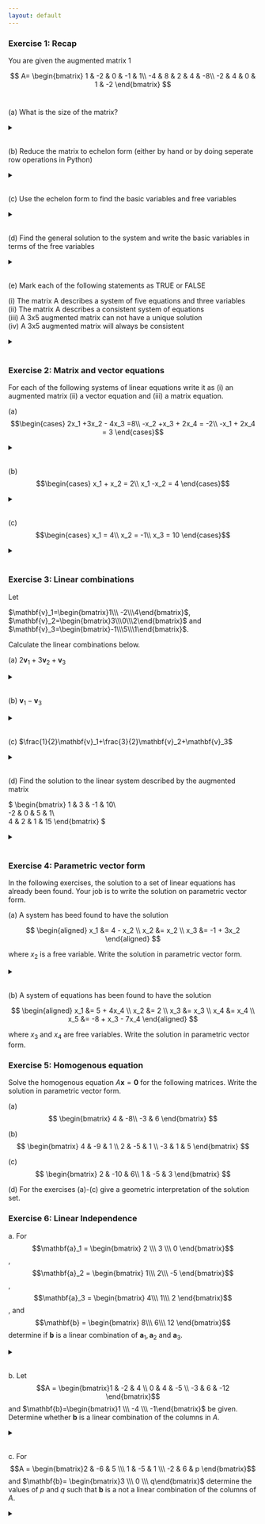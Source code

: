 ```yaml
---
layout: default
---
```


### Exercise 1: Recap

You are given the augmented matrix 1

$$ A=
\begin{bmatrix}
    1 &  -2 &  0 &  -1 & 1\\
    -4 &  8 &  2 &  4 & -8\\
    -2 &  4 &  0 &  1 &  -2
\end{bmatrix}
$$
​

(a) What is the size of the matrix?

<details>

<br>
<summary> </summary>

$3\times5$

</details>

<br>



(b) Reduce the matrix to echelon form (either by hand or by doing seperate row operations in Python)

<details>

<br>
<summary> </summary>

Note. There are many ways to reduce the matrix to echelon form. Here is one way to do it.

$$
\begin{bmatrix}
1 & -2 & 0 & -1 & 1 \\
0 & 0 & 2 & 0 & -4 \\
0 & 0 & 0 & -1 & 0
\end{bmatrix}
$$

</details>

<br>

(c) Use the echelon form to find the basic variables and free variables
<details>

<br>
<summary> </summary>

The basic variables are $x_1$, $x_3$ and $x_4$ and the free variable is $x_2$

</details>

<br>

(d) Find the general solution to the system and write the basic variables in terms of the free variables

<details>

<br>
<summary> </summary>

Express $x_1, x_3$, and $x_4$ in terms of the free variable $x_2$ :
1. From Row 1: $x_1-2 x_2=1 \Rightarrow x_1=2 x_2+1$
2. From Row 2: $x_3=-2$
3. From Row 3: $x_4=0$
</details>

<br>


(e) Mark each of the following statements as TRUE or FALSE

(i)  The matrix A describes a system of five equations and three variables  
(ii)  The matrix A describes a consistent system of equations  
(iii)  A 3x5 augmented matrix can not have a unique solution  
(iv)  A 3x5 augmented matrix will always be consistent  

<details>

<br>
<summary> </summary>

(i)  The matrix A describes a system of five equations and three variables FALSE  
(ii)  The matrix A describes a consistent system of equations TRUE  
(iii)  A 3x5 augmented matrix can not have a unique solution TRUE  
(iv)  A 3x5 augmented matrix will always be consistent FALSE  

</details>

<br>


### Exercise 2: Matrix and vector equations
For each of the following systems of linear equations write it as (i) an augmented matrix (ii) a vector equation and (iii) a matrix equation.


(a) 
$$\begin{cases}
    2x_1 +3x_2 - 4x_3 =8\\
    -x_2 +x_3 + 2x_4 = -2\\
    -x_1 + 2x_4 = 3
\end{cases}$$

<details>

<br>
<summary> </summary>


(i) Augmented matrix:
$$
\begin{bmatrix}
     2 & 3 & -4 & 0 &  8\\
     0 & -1&  1 & 2 & -2\\
     -1& 0 & 0 & 2 & 3 
\end{bmatrix}
$$

(ii) Vector equation:

$$
x_1\begin{bmatrix}2\\\ 0\\\ -1\end{bmatrix} + x_2\begin{bmatrix}3\\\ -1\\\ 0\end{bmatrix}+ x_3\begin{bmatrix}-4\\\ 1\\\ 0\end{bmatrix}+ x_4\begin{bmatrix}0\\\ 2\\\ 2\end{bmatrix}=\begin{bmatrix}8\\\ -2\\\ 3\end{bmatrix}
$$

(iii) Matrix equation:
$$
\begin{bmatrix}
     2 & 3 & -4 & 0 \\
     0 & -1&  1 & 2 \\
     -1& 0 & 0 & 2 
\end{bmatrix}
\begin{bmatrix}
     x_1\\x_2\\x_3\\x_4
\end{bmatrix}
=
\begin{bmatrix}
     8\\-2\\3
\end{bmatrix}
$$

</details>

<br>

(b)
$$\begin{cases}
    x_1 + x_2 = 2\\
    x_1 -x_2 = 4
\end{cases}$$

<details>

<br>
<summary> </summary>

(i) Augmented matrix:
$$
\begin{bmatrix}
     1 & 1 & 2\\
     1 & -1& 4
\end{bmatrix}
$$

(ii) Vector equation:
$$
x_1\begin{bmatrix}1\\1\end{bmatrix}+ x_2\begin{bmatrix}1\\-1\end{bmatrix}=\begin{bmatrix}2\\4\end{bmatrix}
$$

(iii) Matrix equation:
$$
\begin{bmatrix}
     1 & 1 \\
     1 & -1
\end{bmatrix}
\begin{bmatrix}
     x_1\\x_2
\end{bmatrix}
=
\begin{bmatrix}
     4\\2
\end{bmatrix}
$$

</details>

<br>

(c)
$$\begin{cases}
    x_1 = 4\\
    x_2 = -1\\
    x_3 = 10
\end{cases}$$

<details>

<br>
<summary> </summary>

(i) Augmented matrix:
$$
\begin{bmatrix}
     1 & 0 & 0 & 4\\
     0 & 1 & 0 & -1\\
     0 & 0 & 1 & 10
\end{bmatrix}
$$

(ii) Vector equation:
$$
x_1\begin{bmatrix}1\\0\\0\end{bmatrix}+ x_2\begin{bmatrix}0\\1\\0\end{bmatrix}+x_3\begin{bmatrix}0\\0\\1\end{bmatrix}=\begin{bmatrix}4\\-1\\10\end{bmatrix}
$$

(iii) Matrix equation:
$$
\begin{bmatrix}
     1 & 0 & 0 \\
     0 & 1 & 0\\
     0 & 0 & 1
\end{bmatrix}
\begin{bmatrix}
     x_1\\x_2\\x_3
\end{bmatrix}
=
\begin{bmatrix}
     4\\-1\\10
\end{bmatrix}
$$

</details>

<br>


### Exercise 3: Linear combinations
Let

$\mathbf{v}_1=\begin{bmatrix}1\\\ -2\\\4\end{bmatrix}$, $\mathbf{v}_2=\begin{bmatrix}3\\\0\\\2\end{bmatrix}$ and $\mathbf{v}_3=\begin{bmatrix}-1\\\5\\\1\end{bmatrix}$.

Calculate the linear combinations below.

(a) $2\mathbf{v}_1+3\mathbf{v}_2+\mathbf{v}_3$


<details>

<br>
<summary> </summary>

$\begin{bmatrix}10\\\1\\\15\end{bmatrix}$

</details>

<br>


(b) $\mathbf{v}_1-\mathbf{v}_3$

<details>

<br>
<summary> </summary>

$\begin{bmatrix}2\\\ -7\\\3\end{bmatrix}$

</details>

<br>

(c) $\frac{1}{2}\mathbf{v}_1+\frac{3}{2}\mathbf{v}_2+\mathbf{v}_3$

<details>

<br>
<summary> </summary>

$\begin{bmatrix}4\\\4\\\6\end{bmatrix}$

</details>

<br>

(d) Find the solution to the linear system described by the augmented matrix

$
\begin{bmatrix}
     1 & 3 & -1 & 10\\\
     -2 & 0 & 5 & 1\\\
     4 & 2 & 1 & 15
\end{bmatrix}
$


<details>

<br>
<summary> </summary>

$\begin{cases}
x_1 = 2\\\
x_2 = 3\\\
x_3 = 1
\end{cases}$

</details>

<br>


### Exercise 4: Parametric vector form
In the following exercises, the solution to a set of linear equations has already been found. Your job
is to write the solution on parametric vector form.

(a) A system has beed found to have the solution

$$
\begin{aligned}
x_1 &= 4 - x_2 \\
x_2 &= x_2 \\
x_3 &= -1 + 3x_2
\end{aligned}
$$

where $x_2$ is a free variable. Write the solution in parametric vector form.

<details>

<br>
<summary> </summary>

$$
\left[\begin{array}{l}
x_1 \\
x_2 \\
x_3
\end{array}\right]=\left[\begin{array}{c}
4 \\
0 \\
-1
\end{array}\right]+x_2\left[\begin{array}{c}
-1 \\
1 \\
3
\end{array}\right]
$$

</details>

<br>

(b) A system of equations has been found to have the solution

$$
\begin{aligned}
x_1 &= 5 + 4x_4 \\
x_2 &= 2 \\
x_3 &= x_3 \\
x_4 &= x_4 \\
x_5 &= -8 + x_3 - 7x_4
\end{aligned}
$$

where $x_3$ and $x_4$ are free variables. Write the solution in parametric vector form.




### Exercise 5: Homogenous equation
Solve the homogenous equation $A\mathbf{x}=\mathbf{0}$ for the following matrices. Write the solution in parametric vector form.

(a)
$$
\begin{bmatrix}
    4 & -8\\
    -3 & 6
\end{bmatrix}
$$

(b)
$$
\begin{bmatrix}
    4 & -9 & 1 \\
    2 & -5 & 1 \\
    -3 & 1 & 5
\end{bmatrix}
$$

(c)
$$
\begin{bmatrix}
2 & -10 & 6\\
1 & -5 & 3
\end{bmatrix}
$$

(d) For the exercises (a)-(c) give a geometric interpretation of the solution set.



### Exercise 6: Linear Independence

a. For $$\mathbf{a}_1 = 
        \begin{bmatrix}
            2 \\\
            3 \\\
            0
        \end{bmatrix}$$,
    $$\mathbf{a}_2 = 
        \begin{bmatrix}
            1\\\
            2\\\
            -5
        \end{bmatrix}$$,
    $$\mathbf{a}_3 = 
        \begin{bmatrix}
            4\\\
            1\\\
            2
        \end{bmatrix}$$, and
    $$\mathbf{b} = 
        \begin{bmatrix}
            8\\\
            6\\\
            12
        \end{bmatrix}$$ 
determine if $\mathbf{b}$ is a linear combination of $\mathbf{a}_1,\mathbf{a}_2$ and $\mathbf{a}_3$.

<details>

<br>
<summary> </summary>

Yes, since $\mathbf{b}=3\mathbf{a}_1-2\mathbf{a}_2+\mathbf{a}_3$

</details>

<br>

b.
Let $$A = \begin{bmatrix}1  & -2 & 4 \\
                        0  & 4  & -5 \\
                        -3 & 6  & -12 \end{bmatrix}$$ and
    $\mathbf{b}=\begin{bmatrix}1 \\\ -4 \\\ -1\end{bmatrix}$ be given.
     Determine whether $\mathbf{b}$ is a linear combination of the columns in $A$.

<details>

<br>
<summary> </summary>

No $\mathbf{b}$ is not a linear combination of the columns of $A$

</details>

<br>

c. For $$A = \begin{bmatrix}2  & -6 & 5 \\\
                        1  & -5  & 1 \\\
                        -2 & 6  & p \end{bmatrix}$$ and
        $\mathbf{b}= \begin{bmatrix}3 \\\ 0 \\\ q\end{bmatrix}$ 
    determine the values of $p$ and $q$ such that $\mathbf{b}$ is a not a linear combination of the columns of $A$.
    
<details>

<br>
<summary> </summary>

$p=-5$ and $q\neq-3$

</details>

<br>